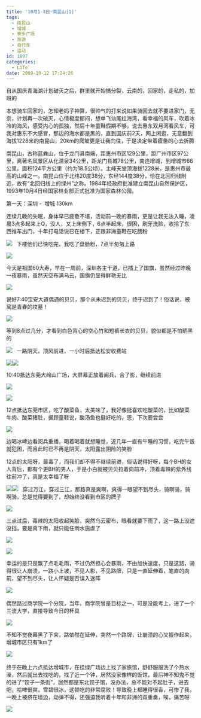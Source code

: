 ```yaml
---
title: '10月1-3日·南昆山[1]'
tags:
  - 南昆山
  - 增城
  - 寮步广场
  - 旅游
  - 自行车
  - 运动
id: 1097
categories:
  - Life
date: 2009-10-12 17:24:26
---
```


自从国庆青海湖计划破灭之后，群里就开始搞分裂，云南的，回家的，走私的，加班的 

本想骑车回家的，怎知老妈子神算，很帅气的打来说如果骑回去就不要进家门，无奈，计划再一次破灭，心情极度郁闷，想单飞汕尾红海湾，看幸福的风车，吹着冰冷的海风，感受内心的孤独，然后十年童鞋假期不够，说去惠东双月湾看风车，可我对惠东不大感冒，那边的海水都是黑的，直到国庆前2天，网上闲逛，无意翻到海拔1228米的南昆山，20km的爬坡更是让我向往，于是决定带着疲惫的心去折腾

南昆山，古称蓝粪山，位于龙门县南端，距惠州市区129公里，距广州市区97公里，离著名风景区从化温泉34公里，距龙门县城78公里，南连增城，到增城市66公里。面积124平方公里（约为18.5公顷）。主峰天堂顶海拔1228米，是惠州市最高的山峰之一。南昆山位于北纬20度38分，东经144度38分，恰在北回归线附近，故有&ldquo;北回归线上的绿州&rdquo;之称。1984年经政府批准建立南昆山自然保护区，1993年10月4日经国家林业部正式批准为国家森林公园。

第一天：深圳 -&nbsp; 增城 130km

连续几晚的失眠，身体早已疲惫不堪，活动前一晚的暴雨，更是让我无法入睡，凌晨3点多起来上Q，没人，又上床倒下，6点半起床，很困，刷牙洗脸，收拾了东西推车出门，十年打电话说已在楼下，正跟非洲童鞋在吃肠粉&nbsp;

![](/images/2009/10/12_200912072334433620_6794.jpg)
&nbsp; 
下楼他们已快吃完，我吃了盘肠粉，7点半匆匆上路

![](/images/2009/10/12_200912072336170188_6795.jpg)

今天是祖国60大寿，早在一周前，深圳各主干道，已插上了国旗，虽然经过昨晚一夜暴雨，虽然天空布满乌云，国旗仍显得鲜艳无比

![](/images/2009/10/12_200912072339053775_6796.jpg)

说好7:40宝安大道偶遇的贝贝，那个从未迟到的贝贝，终于迟到了！俗话说，被窝是青春的坟墓！

![](/images/2009/10/12_200912072340041135_6797.jpg)

等到8点过几分，才看到白色背心的空心竹和短裤长衣的贝贝，貌似都是不怕晒黑的

![](/images/2009/10/12_200912072341084085_6798.jpg)
&nbsp; 
一路阴天，顶风前进，一小时后抵达松安收费站

![](/images/2009/10/12_200912080010510238_6799.jpg)![](/images/2009/10/12_200912080036170542_6800.jpg)

10:40抵达东莞大岭山广场，大屏幕正放着阅兵，合了影，继续前进

![](/images/2009/10/12_200912080037218365_6801.jpg)

![](/images/2009/10/12_200912090108431464_6802.jpg)

12点抵达东莞市区，吃了酸菜鱼，太美味了，我好像挺喜欢吃酸菜的，比如酸菜牛肉、酸菜猪肚，据顾童鞋说，酸汤鱼也挺好吃的，恩，下次要尝尝

![](/images/2009/10/12_200912090115414767_6803.jpg)

边喝冰啤边看阅兵重播，喝着喝着就想睡觉，近几年一直有午睡的习惯，吃完午饭就犯困，而且此时已不再是阴天，太阳露出阴险的笑脸

12点的太阳呀，最毒了，而我们却不得不继续前进，俗话说得好呀，每个BH的女人背后，都有个更BH的男人，于是小白就被贝贝拉着向前冲，顶着毒辣的紫外线往前冲了，真是太幸福了呀&nbsp;

![](/images/2009/10/12_200912090120133240_6804.jpg)![](/images/2009/10/12_200912090121452182_6805.jpg)
&nbsp; 
穿过万江，穿过三江，那路真是爽啊，爽得一眼望不到尽头，骑啊骑，骑啊骑，总是觉得要到了，却始终没看到市区的牌子

![](/images/2009/10/12_200912090124031851_6806.jpg)

三点过后，毒辣的太阳收起笑脸，突然乌云密布，眼看就要下雨了，这一路上没遮没挡，要是真下雨，就只能任雨水施虐了

![](/images/2009/10/12_200912090127542348_6807.jpg)

![](/images/2009/10/12_200912090130307458_6808.jpg)

幸运的是只是飘了点毛毛雨，不过仍然担心会暴雨，不由加快速度，只是这路，骑得很让人崩溃，一路小上坡，不见人影，不见路牌，只是一直延伸着，笔直的向前，望不到尽头，让人怀疑是否误入迷阵

![](/images/2009/10/12_200912220039533873_6809.jpg)&nbsp;

偶然路过商学院一个分院，当年，商学院曾是目标之一，可是没能考上，进了一个三流大学，直接导致今日的杯具

![](/images/2009/10/12_200912220042340476_6810.jpg)

不知不觉夜幕黑了下来，路依然在延伸，突然一个路牌，让崩溃的心又振作起来，增城市区只有1km了

![](/images/2009/10/12_200912220045088757_6811.jpg)&nbsp;

终于在晚上六点抵达增城市，在挂绿广场边上找了家旅馆，舒舒服服洗了个热水澡，然后就出去找吃的，找了近一个钟，居然没家像样的饭馆，最后神不知鬼不觉的进了&ldquo;饺子一条街&rdquo;，居然都是东北饺子馆，没办法，总不能对不起肚子，进去吧，哈啤很爽，雪碧很冰，这顿吃的非常腐败！导致晚上都睡得很香，可惨了我，一晚上被挤在墙边，动弹不得，还强迫我听着十年和非洲的双重奏，唉，痛苦呀

![](/images/2009/10/12_200912220046244668_6812.jpg)

&nbsp;